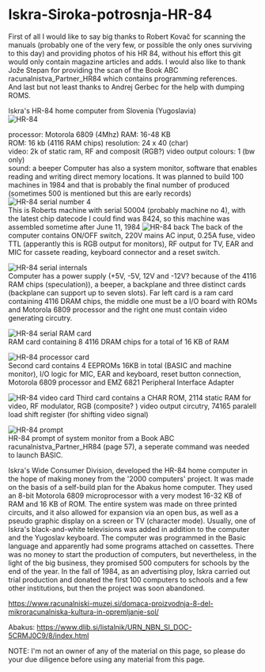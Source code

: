 # Iskra-Siroka-potrosnja-HR-84
First of all I would like to say big thanks to Robert Kovač for scanning the manuals (probably one of the very few, or possible the only ones surviving to this day) and providing photos of his HR 84, without his effort this git would only contain magazine articles and adds.
I would also like to thank Jože Stepan for providing the scan of the Book ABC racunalnistva_Partner_HR84 which contains programming references.  
And last but not least thanks to Andrej Gerbec for the help with dumping ROMS.   
    
Iskra's HR-84 home computer from Slovenia (Yugoslavia)  
![HR-84](https://github.com/rihardgDev/Iskra-Siroka-potrosnja-HR-84/blob/main/MMS_84_06_002.jpg)  

processor: Motorola 6809 (4Mhz) 
RAM: 16-48 KB  
ROM: 16 kb  (4116 RAM chips)
resolution: 24 x 40  (char)  
video: 2k of static ram, RF and composit (RGB?) video output
colours: 1 (bw only)   
sound: a beeper
Computer has also a system monitor, software that enables reading and writing direct memory locations.
It was planned to build 100 machines in 1984 and that is probably the final number of produced (sometimes 500 is mentioned but this are early records)  
![HR-84 serial number 4](https://github.com/rihardgDev/Iskra-Siroka-potrosnja-HR-84/blob/main/Images/Iskra%20HR%2084.jpg)   
This is Roberts machine with serial 50004 (probably machine no 4), with the latest chip datecode I could find was 8424, so this machine was assembled sometime after June 11, 1984
![HR-84 back](https://github.com/rihardgDev/Iskra-Siroka-potrosnja-HR-84/blob/main/Images/Iskra%20HR%2084%20back%201.jpg) 
The back of the computer contains ON/OFF switch, 220V mains AC input, 0.25A fuse, video TTL (apperantly this is RGB output for monitors), RF output for TV, EAR and MIC for cassete reading, keyboard connector and a reset switch.

![HR-84 serial internals](https://github.com/rihardgDev/Iskra-Siroka-potrosnja-HR-84/blob/main/Images/Iskra%20HR%2084%20internals.jpg)   
Computer has a power supply (+5V, -5V, 12V and -12V? because of the 4116 RAM chips (speculation)), a beeper, a backplane and three distinct cards (backplane can support up to seven slots).
Far left card is a ram card containing 4116 DRAM chips, the middle one must be a I/O board with ROMs and Motorola 6809 processor and the right one must contain video generating circutry.

![HR-84 serial RAM card](https://github.com/rihardgDev/Iskra-Siroka-potrosnja-HR-84/blob/main/HR_84_RAM_board_Hi_Res.jpg)   
RAM card containing 8 4116 DRAM chips for a total of 16 KB of RAM  

![HR-84 processor card](https://github.com/rihardgDev/Iskra-Siroka-potrosnja-HR-84/blob/main/HR_84_proc_board_Hi_Res.jpg)   
Second card contains 4 EEPROMs 16KB in total (BASIC and machine monitor), I/O logic for MIC, EAR and keyboard, reset button connection, Motorola 6809 processor and EMZ 6821 Peripheral Interface Adapter

![HR-84 video card](https://github.com/rihardgDev/Iskra-Siroka-potrosnja-HR-84/blob/main/HR_84_video_board_Hi_Res.jpg) 
Third card contains a CHAR ROM, 2114 static RAM for video, RF modulator, RGB (composite? ) video output circutry, 74165 paralell load shift register (for shifting video signal)  

![HR-84 prompt](https://github.com/rihardgDev/Iskra-Siroka-potrosnja-HR-84/blob/main/HR%2084%20prompt.png)   
HR-84 prompt of system monitor from a Book ABC racunalnistva_Partner_HR84 (page 57), a seperate command was needed to launch BASIC.

Iskra's Wide Consumer Division,  developed the HR-84 home computer in the hope of making money from the '2000 computers' project. It was made on the basis of a self-build plan for the Abakus home computer. They used an 8-bit Motorola 6809 microprocessor with a very modest 16-32 KB of RAM and 16 KB of ROM. The entire system was made on three printed circuits, and it also allowed for expansion via an open bus, as well as a pseudo graphic display on a screen or TV (character mode). Usually, one of Iskra's black-and-white televisions was added in addition to the computer and the Yugoslav keyboard. The computer was programmed in the Basic language and apparently had some programs attached on cassettes. There was no money to start the production of computers, but nevertheless, in the light of the big business, they promised 500 computers for schools by the end of the year. In the fall of 1984, as an advertising ploy, Iskra carried out trial production and donated the first 100 computers to schools and a few other institutions, but then the project was soon abandoned.  




https://www.racunalniski-muzej.si/domaca-proizvodnja-8-del-mikroracunalniska-kultura-in-opremljanje-sol/   

Abakus:
https://www.dlib.si/listalnik/URN_NBN_SI_DOC-5CRMJ0C9/8/index.html  


NOTE: I'm not an owner of any of the material on this page, so please do your due diligence before using any material from this page. 
